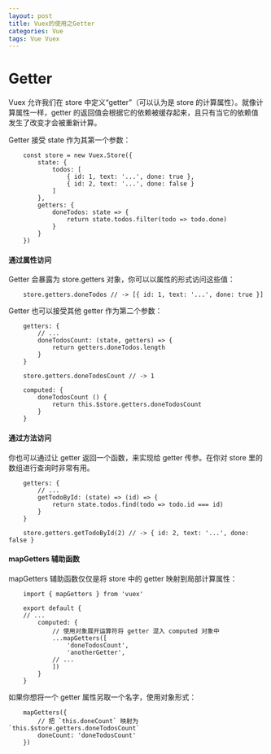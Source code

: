 ```yaml
---
layout: post
title: Vuex的使用之Getter
categories: Vue
tags: Vue Vuex
---
```


# Getter

Vuex 允许我们在 store 中定义“getter”（可以认为是 store 的计算属性）。就像计算属性一样，getter 的返回值会根据它的依赖被缓存起来，且只有当它的依赖值发生了改变才会被重新计算。

Getter 接受 state 作为其第一个参数：

```
    const store = new Vuex.Store({
        state: {
            todos: [
                { id: 1, text: '...', done: true },
                { id: 2, text: '...', done: false }
            ]
        },
        getters: {
            doneTodos: state => {
                return state.todos.filter(todo => todo.done)
            }
        }
    })
```

#### 通过属性访问

Getter 会暴露为 store.getters 对象，你可以以属性的形式访问这些值：

```
    store.getters.doneTodos // -> [{ id: 1, text: '...', done: true }]
```

Getter 也可以接受其他 getter 作为第二个参数：

```
    getters: {
        // ...
        doneTodosCount: (state, getters) => {
            return getters.doneTodos.length
        }
    }
```
```
    store.getters.doneTodosCount // -> 1
```
```
    computed: {
        doneTodosCount () {
            return this.$store.getters.doneTodosCount
        }
    }
```

#### 通过方法访问

你也可以通过让 getter 返回一个函数，来实现给 getter 传参。在你对 store 里的数组进行查询时非常有用。

```
    getters: {
        // ...
        getTodoById: (state) => (id) => {
            return state.todos.find(todo => todo.id === id)
        }
    }
```
```
    store.getters.getTodoById(2) // -> { id: 2, text: '...', done: false }
```

#### mapGetters 辅助函数

mapGetters 辅助函数仅仅是将 store 中的 getter 映射到局部计算属性：

```
    import { mapGetters } from 'vuex'

    export default {
    // ...
        computed: {
            // 使用对象展开运算符将 getter 混入 computed 对象中
            ...mapGetters([
                'doneTodosCount',
                'anotherGetter',
            // ...
            ])
        }
    }
```

如果你想将一个 getter 属性另取一个名字，使用对象形式：

```
    mapGetters({
        // 把 `this.doneCount` 映射为 `this.$store.getters.doneTodosCount`
        doneCount: 'doneTodosCount'
    })
```
